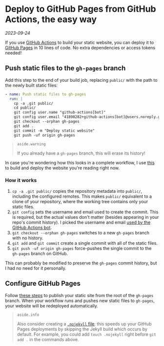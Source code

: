 # Deploy to GitHub Pages from GitHub Actions, the easy way

_2023-09-24_

If you use [GitHub Actions](https://docs.github.com/en/actions) to build your static website, you can deploy it to [GitHub Pages](https://pages.github.com) in 10 lines of code. No extra dependencies or access tokens needed!

## Push static files to the `gh-pages` branch

Add this step to the end of your build job, replacing `public/` with the path to the newly built static files:

```yml
- name: Push static files to gh-pages
  run: |
    cp -a .git public/
    cd public/
    git config user.name "github-actions[bot]"
    git config user.email "41898282+github-actions[bot]@users.noreply.github.com"
    git checkout --orphan gh-pages
    git add .
    git commit -m "Deploy static website"
    git push -uf origin gh-pages
```

> `aside.warning`
>
> If you already have a `gh-pages` branch, this will erase its history!

In case you're wondering how this looks in a complete workflow, I use [this](https://github.com/justinyaodu/justinyaodu.github.io/blob/main/.github/workflows/build.yml) to build and deploy the website you're reading right now.

### How it works

1. `cp -a .git public/` copies the repository metadata into `public/`, including the configured remotes. This makes `public/` equivalent to a clone of your repository, where the working tree contains only your static files.
1. `git config` sets the username and email used to create the commit. This is required, but the actual values don't matter (besides appearing in your repo's commit history). I picked the username and email [used by the GitHub Actions bot](https://github.com/orgs/community/discussions/26560).
1. `git checkout --orphan gh-pages` switches to a new `gh-pages` branch with no history.
1. `git add` and `git commit` create a single commit with all of the static files.
1. `git push -uf origin gh-pages` force-pushes the single commit to the `gh-pages` branch on GitHub.

This can probably be modified to preserve the `gh-pages` commit history, but I had no need for it personally.

## Configure GitHub Pages

Follow [these steps](https://docs.github.com/en/pages/getting-started-with-github-pages/configuring-a-publishing-source-for-your-github-pages-site#publishing-from-a-branch) to publish your static site from the root of the `gh-pages` branch. When your workflow runs and pushes new static files to `gh-pages`, your website will be redeployed automatically.

> `aside.info`
>
> Also consider creating a [`.nojekyll` file](https://github.blog/2009-12-29-bypassing-jekyll-on-github-pages/); this speeds up your GitHub Pages deployments by skipping the Jekyll build which occurs by default. For example, you could add `touch .nojekyll` right before `git add .` in the commands above.
